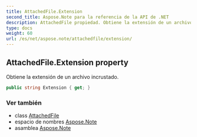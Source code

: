 ```yaml
---
title: AttachedFile.Extension
second_title: Aspose.Note para la referencia de la API de .NET
description: AttachedFile propiedad. Obtiene la extensión de un archivo incrustado.
type: docs
weight: 60
url: /es/net/aspose.note/attachedfile/extension/
---
```

## AttachedFile.Extension property

Obtiene la extensión de un archivo incrustado.

```csharp
public string Extension { get; }
```

### Ver también

* class [AttachedFile](../)
* espacio de nombres [Aspose.Note](../../attachedfile/)
* asamblea [Aspose.Note](../../../)


